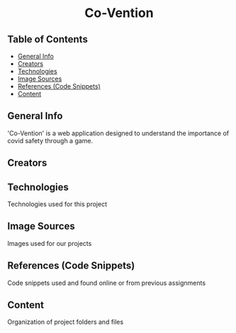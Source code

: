 <h1 align="center">Co-Vention</h1>

## Table of Contents

* [General Info](#general-info)
* [Creators](#creators)
* [Technologies](#technologies)
* [Image Sources](#image-sources)
* [References (Code Snippets)](#references)
* [Content](#content)

## General Info
'Co-Vention' is a web application designed to understand the importance of covid safety through a game.

## Creators


## Technologies
Technologies used for this project


## Image Sources
Images used for our projects


## References (Code Snippets)
Code snippets used and found online or from previous assignments


## Content
Organization of project folders and files